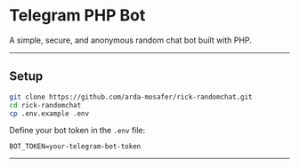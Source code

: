 # Telegram PHP Bot

A simple, secure, and anonymous random chat bot built with PHP.

---

## Setup

```bash
git clone https://github.com/arda-mosafer/rick-randomchat.git
cd rick-randomchat
cp .env.example .env
```

Define your bot token in the `.env` file:

```
BOT_TOKEN=your-telegram-bot-token
```

---